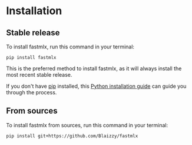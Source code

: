 # Installation

## Stable release

To install fastmlx, run this command in your terminal:

```
pip install fastmlx
```

This is the preferred method to install fastmlx, as it will always install the most recent stable release.

If you don't have [pip](https://pip.pypa.io) installed, this [Python installation guide](http://docs.python-guide.org/en/latest/starting/installation/) can guide you through the process.

## From sources

To install fastmlx from sources, run this command in your terminal:

```
pip install git+https://github.com/Blaizzy/fastmlx
```
